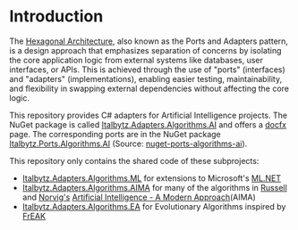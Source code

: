 # Introduction

The [Hexagonal Architecture](https://web.archive.org/web/20180822100852/http://alistair.cockburn.us/Hexagonal+architecture), also known as the Ports and Adapters pattern, is a design approach that emphasizes separation of concerns by isolating the core application logic from external systems like databases, user interfaces, or APIs. This is achieved through the use of "ports" (interfaces) and "adapters" (implementations), enabling easier testing, maintainability, and flexibility in swapping external dependencies without affecting the core logic.

This repository provides C# adapters for Artificial Intelligence projects. The NuGet package is called [Italbytz.Adapters.Algorithms.AI](https://www.nuget.org/packages/Italbytz.Adapters.Algorithms.AI) and offers a [docfx](https://italbytz.github.io/nuget-adapters-algorithms-ai/) page. The corresponding ports are in the NuGet package [Italbytz.Ports.Algorithms.AI](https://www.nuget.org/packages/Italbytz.Ports.Algorithms.AI) (Source: [nuget-ports-algorithms-ai](https://github.com/Italbytz/nuget-ports-algorithms-ai)).

This repository only contains the shared code of these subprojects:

- [Italbytz.Adapters.Algorithms.ML](https://github.com/Italbytz/nuget-adapters-algorithms-ml) for extensions to Microsoft's [ML.NET](https://dot.net/ml)
- [Italbytz.Adapters.Algorithms.AIMA](https://github.com/Italbytz/nuget-adapters-algorithms-aima) for many of the algorithms in [Russell](http://www.cs.berkeley.edu/~russell/) and [Norvig's](http://www.norvig.com/) [Artificial Intelligence - A Modern Approach](http://aima.cs.berkeley.edu/)(AIMA)
- [Italbytz.Adapters.Algorithms.EA](https://github.com/Italbytz/nuget-adapters-algorithms-ea) for Evolutionary Algorithms inspired by [FrEAK](https://sourceforge.net/projects/freak427/)
